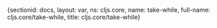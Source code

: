 {sectionid: docs, layout: var, ns: cljs.core, name: take-while, full-name: cljs.core/take-while,
  title: cljs.core/take-while}
